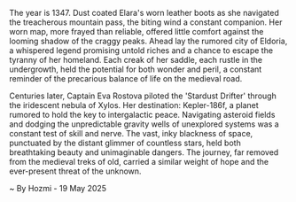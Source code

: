 
The year is 1347.  Dust coated Elara's worn leather boots as she navigated the treacherous mountain pass, the biting wind a constant companion.  Her worn map, more frayed than reliable, offered little comfort against the looming shadow of the craggy peaks.  Ahead lay the rumored city of Eldoria, a whispered legend promising untold riches and a chance to escape the tyranny of her homeland.  Each creak of her saddle, each rustle in the undergrowth, held the potential for both wonder and peril, a constant reminder of the precarious balance of life on the medieval road.

Centuries later, Captain Eva Rostova piloted the 'Stardust Drifter' through the iridescent nebula of Xylos.  Her destination: Kepler-186f, a planet rumored to hold the key to intergalactic peace.  Navigating asteroid fields and dodging the unpredictable gravity wells of unexplored systems was a constant test of skill and nerve.  The vast, inky blackness of space, punctuated by the distant glimmer of countless stars, held both breathtaking beauty and unimaginable dangers. The journey, far removed from the medieval treks of old, carried a similar weight of hope and the ever-present threat of the unknown.

~ By Hozmi - 19 May 2025
